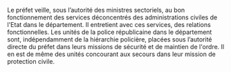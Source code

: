 Le préfet veille, sous l’autorité des ministres sectoriels, au bon fonctionnement des services déconcentrés des administrations civiles de l'Etat dans le département. Il entretient avec ces services, des relations fonctionnelles.
Les unités de la police républicaine dans le département sont, indépendamment de la hiérarchie policière, placées sous l’autorité directe du préfet dans leurs missions de sécurité et de maintien de l'ordre. Il en est de même des unités concourant aux secours dans leur mission de protection civile.
